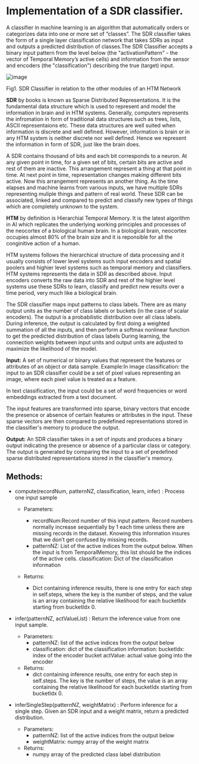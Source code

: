 # **Implementation of a SDR classifier.**

A classifier in machine learning is an algorithm that automatically orders or categorizes data into one or more set of “classes”. The SDR classifier takes the form of a single layer classification network that takes SDRs as input and outputs a predicted distribution of classes.The SDR Classifier accepts a binary input pattern from the level below (the "activationPattern" - the vector of Temporal Memory’s active cells) and information from the sensor and encoders (the "classification") describing the true (target) input.

![image](https://user-images.githubusercontent.com/116737927/213930553-b17a2fa3-12fd-451c-8975-28eb94ce7ce8.png)

Fig1. SDR Classifier in relation to the other modules of an HTM Network

**SDR** by books is known as Sparse Distributed Representations. It is the fundamental data structure which is used to represent and model the information in brain and in HTM systems. Generally, computers represents the infromation in form of traditional data structures such as trees, lists, ASCII representaions etc. These data structures are well suited when information is discrete and well defined. However, information is brain or in any HTM system is neither discrete nor well defined. Hence we represent the information in form of SDR, just like the brain does.

A SDR contains thousand of bits and each bit corresponds to a neuron. At any given point in time, for a given set of bits, certain bits are active and rest of them are inactive. This arrangement represent a thing at that point in time. At next point in time, representation changes making different bits active. Now this arrangement represents an another thing. As the time elapses and machine learns from various inputs, we have multiple SDRs representing muliple things and pattern of real world. These SDR can be associated, linked and compared to predict and classify new types of things which are completely unknown to the system.

**HTM** by definition is Hierarchial Temporal Memory. It is the latest algorithm in AI which replicates the underlying working principles and processes of the neocortex of a biological human brain. In a biological brain, neocortex occupies almost 80% of the brain size and it is reponsible for all the conginitive action of a human.

HTM systems follows the hierarchical structure of data processing and it usually consists of lower level systems such input encoders and spatial poolers and highier level systems such as temporal memory and classifiers. HTM systems represents the data in SDR as described above. Input encoders converts the raw data into SDR and rest of the highier level systems use these SDRs to learn, classify and predict new results over a time period, very much like a biological brain.

The SDR classifier maps input patterns to class labels. There are as many output units as the number of class labels or buckets (in the case of scalar encoders). The output is a probabilistic distribution over all class labels. During inference, the output is calculated by first doing a weighted summation of all the inputs, and then perform a softmax nonlinear function to get the predicted distribution of class labels During learning, the connection weights between input units and output units are adjusted to maximize the likelihood of the model.



**Input:**
A set of numerical or binary values that represent the features or attributes of an object or data sample. Example:In image classification: the input to an SDR classifier could be a set of pixel values representing an image, where each pixel value is treated as a feature.

In text classification, the input could be a set of word frequencies or word embeddings extracted from a text document.

The input features are transformed into sparse, binary vectors that encode the presence or absence of certain features or attributes in the input. These sparse vectors are then compared to predefined representations stored in the classifier's memory to produce the output.

**Output:**
An SDR classifier takes in a set of inputs and produces a binary output indicating the presence or absence of a particular class or category. The output is generated by comparing the input to a set of predefined sparse distributed representations stored in the classifier's memory.

## **Methods:** ##

- compute(recordNum, patternNZ, classification, learn, infer)
  : Process one input sample
  
  - Parameters:	
    - recordNum:Record number of this input pattern. Record numbers normally increase sequentially by 1 each time unless there are missing records in the dataset. Knowing this information insures that we don’t get confused by missing records.
    - patternNZ: List of the active indices from the output below. When the input is from TemporalMemory, this list should be the indices of the active cells.
      classification: Dict of the classification information
  
   - Returns:
     - Dict containing inference results, there is one entry for each step in self.steps, where the key is the number of steps, and the value is an array containing the relative likelihood for each bucketIdx starting from bucketIdx 0.
  
- infer(patternNZ, actValueList)
  : Return the inference value from one input sample.
  
  - Parameters:	
    - patternNZ: list of the active indices from the output below
    - classification: dict of the classification information: bucketIdx: index of the encoder bucket actValue: actual value going into the encoder
  - Returns:	
    - dict containing inference results, one entry for each step in self.steps. The key is the number of steps, the value is an array containing the relative likelihood for each bucketIdx starting from bucketIdx 0.
  
- inferSingleStep(patternNZ, weightMatrix)
  : Perform inference for a single step. Given an SDR input and a weight matrix, return a predicted distribution.
  
  - Parameters:	
    - patternNZ: list of the active indices from the output below
    - weightMatrix: numpy array of the weight matrix
  - Returns:	
    - numpy array of the predicted class label distribution


